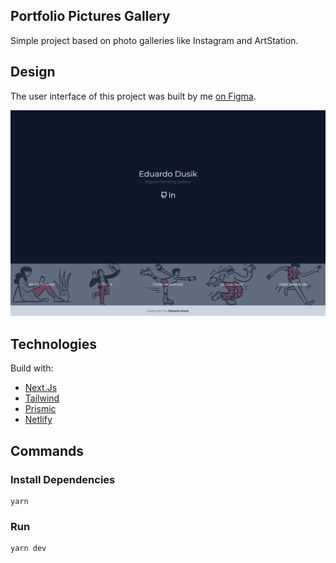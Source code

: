 ## Portfolio Pictures Gallery

Simple project based on photo galleries like Instagram and ArtStation.

## Design

The user interface of this project was built by me [on Figma](https://www.figma.com/file/c11fxZu5EFjycj6NNa299g/Portfolio-Pictures-Gallery?node-id=0%3A1 'on Figma').

![](/.github/app-cover.png)

## Technologies

Build with:

- [Next.Js](https://nextjs.org/)
- [Tailwind](https://tailwindcss.com/)
- [Prismic](https://prismic.io/)
- [Netlify](https://app.netlify.com/)

## Commands

### Install Dependencies

```yarn
yarn
```

### Run

```yarn
yarn dev
```
